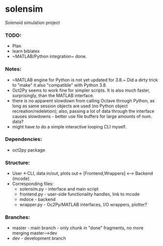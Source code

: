 # solensim
Solenoid simulation project

### TODO:
 - Plan
 - learn biblatex
 - ~MATLAB/Python integration~ done.

### Notes:
 - ~MATLAB engine for Python is not yet updated for 3.8.~ Did a dirty trick to "make" it also "compatible" with Python 3.8.
 - Oct2Py seems to work fine for simpler scripts. It is also much faster, surprisingly, than the MATLAB interface.
 - there is no apparent slowdown from calling Octave through Python, as long as same session objects are used (no Python object recreation/redeletion); also, passing a lot of data through the interface causes slowdowns - better use file buffers for large amounts of num. data?
 - might have to do a simple interactive looping CLI myself.

### Dependencies:
 - oct2py package

### Structure:
 - User <-CLI, data in/out, plots out-> [Frontend,Wrappers] <--> Backend (mcode)
 - Corresponding files:
   - solensim.py - interface and main script
   - frontend.py - user-side functionality handles, link to mcode
   - mdoce - backend
   - wrapper.py - Oc2Py/MATLAB interfaces, I/O wrappers, plotter?

### Branches:
 - master - main branch - only chunk in "done" fragments, no more merging master-->dev
 - dev - development branch
